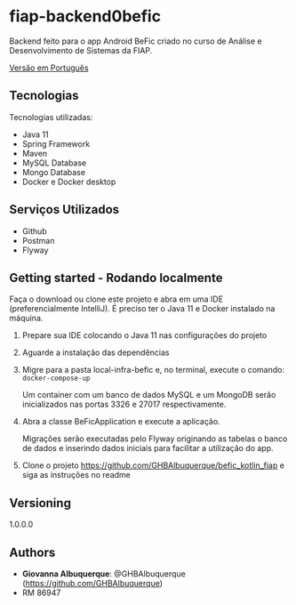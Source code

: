 # fiap-backend0befic

Backend feito para o app Android BeFic criado no curso de Análise e Desenvolvimento de Sistemas da FIAP.

[Versão em Português](https://github.com/GHBAlbuquerque/algaworks-algafood-api/blob/main/README-PT.md)

## Tecnologias

Tecnologias utilizadas:

* Java 11
* Spring Framework
* Maven
* MySQL Database
* Mongo Database
* Docker e Docker desktop

## Serviços Utilizados

* Github
* Postman
* Flyway

## Getting started - Rodando localmente

Faça o download ou clone este projeto e abra em uma IDE (preferencialmente IntelliJ).
É preciso ter o Java 11 e Docker instalado na máquina.

1. Prepare sua IDE colocando o Java 11 nas configurações do projeto 
2. Aguarde a instalação das dependências
3. Migre para a pasta local-infra-befic e, no terminal, execute o comando:
   ```docker-compose-up```
      
   
    Um container com um banco de dados MySQL e um MongoDB serão inicializados nas portas 3326 e 27017 respectivamente.
4. Abra a classe BeFicApplication e execute a aplicação.
   

     Migrações serão executadas pelo Flyway originando as tabelas o banco de dados e inserindo dados iniciais para facilitar a utilização do app.

5. Clone o projeto https://github.com/GHBAlbuquerque/befic_kotlin_fiap e siga as instruções no readme


## Versioning

1.0.0.0


## Authors

* **Giovanna Albuquerque**: @GHBAlbuquerque (https://github.com/GHBAlbuquerque)
* RM 86947